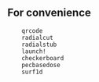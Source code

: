 ## For convenience

```@docs
    qrcode
    radialcut
    radialstub
    launch!
    checkerboard
    pecbasedose
    surf1d
```
